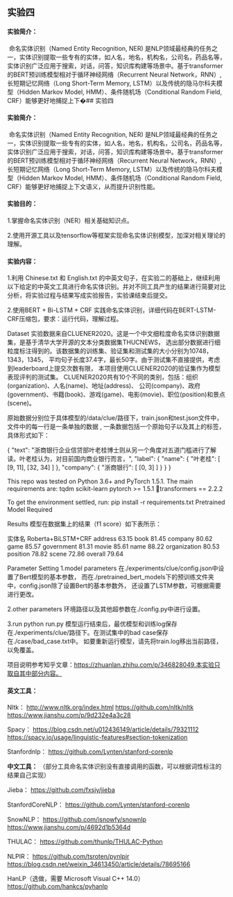 ## 实验四



#### 实验简介：

​		命名实体识别（Named Entity Recognition, NER) 是NLP领域最经典的任务之一，实体识别提取一些专有的实体，如人名，地名，机构名，公司名，药品名等，实体识别广泛应用于搜索，对话，问答，知识库构建等场景中。基于transformer的BERT预训练模型相对于循环神经网络（Recurrent Neural Network，RNN）, 长短期记忆网络（Long Short-Term Memory, LSTM）以及传统的隐马尔科夫模型（Hidden Markov Model, HMM）、条件随机场（Conditional Random Field, CRF）能够更好地捕捉上下�## 实验四



#### 实验简介：

​		命名实体识别（Named Entity Recognition, NER) 是NLP领域最经典的任务之一，实体识别提取一些专有的实体，如人名，地名，机构名，公司名，药品名等，实体识别广泛应用于搜索，对话，问答，知识库构建等场景中。基于transformer的BERT预训练模型相对于循环神经网络（Recurrent Neural Network，RNN）, 长短期记忆网络（Long Short-Term Memory, LSTM）以及传统的隐马尔科夫模型（Hidden Markov Model, HMM）、条件随机场（Conditional Random Field, CRF）能够更好地捕捉上下文语义，从而提升识别性能。



#### 实验目的：

1.掌握命名实体识别（NER）相关基础知识点。

2.使用开源工具以及tensorflow等框架实现命名实体识别模型，加深对相关理论的理解。



#### 实验内容：

1.利用 Chinese.txt 和 English.txt 的中英文句子，在实验二的基础上，继续利用以下给定的中英文工具进行命名实体识别。并对不同工具产生的结果进行简要对比分析，将实验过程与结果写成实验报告，实验课结束后提交。

2.使用BERT + Bi-LSTM + CRF 实践命名实体识别，详细代码在BERT-LSTM-CRF压缩包，要求：运行代码，理解过程。

Dataset
实验数据来自CLUENER2020。这是一个中文细粒度命名实体识别数据集，是基于清华大学开源的文本分类数据集THUCNEWS，
选出部分数据进行细粒度标注得到的。该数据集的训练集、验证集和测试集的大小分别为10748，1343，1345，
平均句子长度37.4字，最长50字。由于测试集不直接提供，考虑到leaderboard上提交次数有限，
本项目使用CLUENER2020的验证集作为模型表现评判的测试集。
CLUENER2020共有10个不同的类别，包括：组织(organization)、人名(name)、地址(address)、
公司(company)、政府(government)、书籍(book)、游戏(game)、电影(movie)、职位(position)和景点(scene)。

原始数据分别位于具体模型的/data/clue/路径下，train.json和test.json文件中，文件中的每一行是一条单独的数据 ,
一条数据包括一个原始句子以及其上的标签，具体形式如下：

{
	"text": "浙商银行企业信贷部叶老桂博士则从另一个角度对五道门槛进行了解读。叶老桂认为，对目前国内商业银行而言，",
	"label": {
		"name": {
			"叶老桂": [
				[9, 11],
				[32, 34]
			]
		},
		"company": {
			"浙商银行": [
				[0, 3]
			]
		}
	}
}

This repo was tested on Python 3.6+ and PyTorch 1.5.1. The main requirements are:
tqdm
scikit-learn
pytorch >= 1.5.1
🤗transformers == 2.2.2

To get the environment settled, run:
pip install -r requirements.txt
Pretrained Model Required


Results
模型在数据集上的结果（f1 score）如下表所示：

实体名		Roberta+BiLSTM+CRF
address		    63.15
book		    81.45
company		    80.62
game		    85.57
government		81.31
movie		    85.61
name		    88.22
organization	80.53
position		78.82
scene		    72.86
overall		    79.64

Parameter Setting
1.model parameters
在./experiments/clue/config.json中设置了Bert模型的基本参数，
而在./pretrained_bert_models下的预训练文件夹中，config.json除了设置Bert的基本参数外，
还设置了LSTM参数，可根据需要进行更改。

2.other parameters
环境路径以及其他超参数在./config.py中进行设置。

3.run
python run.py
模型运行结束后，最优模型和训练log保存在./experiments/clue/路径下。在测试集中的bad case保存在./case/bad_case.txt中。
如要重新运行模型，请先将train.log移出当前路径，以免覆盖。

项目说明参考知乎文章：https://zhuanlan.zhihu.com/p/346828049.本实验只取自其中部分内容。





#### 英文工具：

Nltk：
http://www.nltk.org/index.html
https://github.com/nltk/nltk
https://www.jianshu.com/p/9d232e4a3c28



Spacy：
https://blog.csdn.net/u012436149/article/details/79321112
https://spacy.io/usage/linguistic-features#section-tokenization



Stanfordnlp：
https://github.com/Lynten/stanford-corenlp



**中文工具：** （部分工具命名实体识别没有直接调用的函数，可以根据词性标注的结果自己实现）

Jieba：
https://github.com/fxsjy/jieba

StanfordCoreNLP：
https://github.com/Lynten/stanford-corenlp



SnowNLP：
https://github.com/isnowfy/snownlp
https://www.jianshu.com/p/4692d1b5364d



THULAC：
https://github.com/thunlp/THULAC-Python



NLPIR：
https://github.com/tsroten/pynlpir
https://blog.csdn.net/weixin_34613450/article/details/78695166



HanLP（选做，需要 Microsoft Visual C++ 14.0）
https://github.com/hankcs/pyhanlp